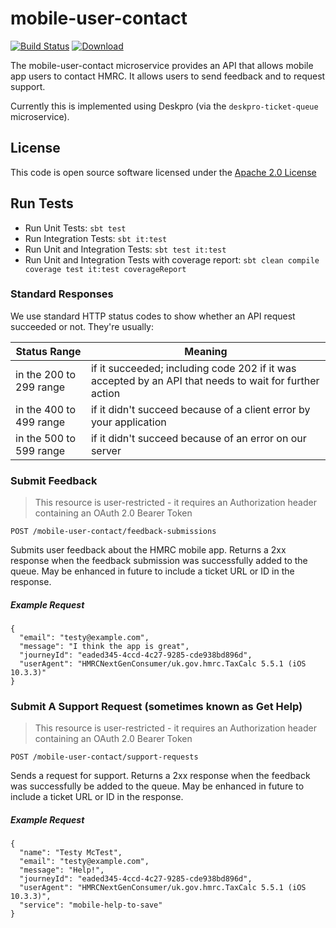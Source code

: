 # mobile-user-contact

[![Build Status](https://travis-ci.org/hmrc/mobile-user-contact.svg)](https://travis-ci.org/hmrc/mobile-user-contact) [ ![Download](https://api.bintray.com/packages/hmrc/releases/mobile-user-contact/images/download.svg) ](https://bintray.com/hmrc/releases/mobile-user-contact/_latestVersion)

The mobile-user-contact microservice provides an API that allows mobile app users to contact HMRC. It allows users to send feedback and to request support.

Currently this is implemented using Deskpro (via the `deskpro-ticket-queue` microservice).

## License

This code is open source software licensed under the [Apache 2.0 License]("http://www.apache.org/licenses/LICENSE-2.0.html")

## Run Tests
- Run Unit Tests:  `sbt test`
- Run Integration Tests: `sbt it:test`
- Run Unit and Integration Tests: `sbt test it:test`
- Run Unit and Integration Tests with coverage report: `sbt clean compile coverage test it:test coverageReport`

### Standard Responses

We use standard HTTP status codes to show whether an API request succeeded or not. They're usually:

|Status Range| Meaning |
|------------|--------|
|in the 200 to 299 range| if it succeeded; including code 202 if it was accepted by an API that needs to wait for further action|
|in the 400 to 499 range| if it didn't succeed because of a client error by your application|
|in the 500 to 599 range| if it didn't succeed because of an error on our server|

###  Submit Feedback
>This resource is user-restricted - it requires an Authorization header containing an OAuth 2.0 Bearer Token
```
POST /mobile-user-contact/feedback-submissions
```

Submits user feedback about the HMRC mobile app. Returns a 2xx response when the feedback submission was successfully added to the queue. May be enhanced in future to include a ticket URL or ID in the response.
##### Example Request
```
{
  "email": "testy@example.com",
  "message": "I think the app is great",
  "journeyId": "eaded345-4ccd-4c27-9285-cde938bd896d",
  "userAgent": "HMRCNextGenConsumer/uk.gov.hmrc.TaxCalc 5.5.1 (iOS 10.3.3)"
}
```

### Submit A Support Request (sometimes known as Get Help)
>This resource is user-restricted - it requires an Authorization header containing an OAuth 2.0 Bearer Token
```
POST /mobile-user-contact/support-requests

```

Sends a request for support. Returns a 2xx response when the feedback was successfully be added to the queue. May be enhanced in future to include a ticket URL or ID in the response.

##### Example Request
```
{
  "name": "Testy McTest",
  "email": "testy@example.com",
  "message": "Help!",
  "journeyId": "eaded345-4ccd-4c27-9285-cde938bd896d",
  "userAgent": "HMRCNextGenConsumer/uk.gov.hmrc.TaxCalc 5.5.1 (iOS 10.3.3)",
  "service": "mobile-help-to-save"
}
```